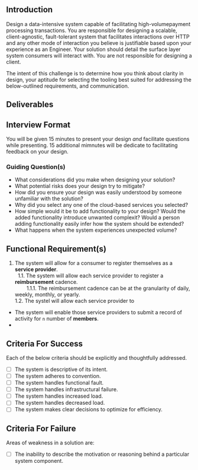 ## Introduction

Design a data-intensive system capable of facilitating high-volumepayment processing transactions. You are responsible for designing a scalable, client-agnostic, fault-tolerant system that facilitates interactions over HTTP and any other mode of interaction you believe is justifiable based upon your experience as an Engineer. Your solution should detail the surface layer system consumers will interact with. You are not responsible for designing a client. 

The intent of this challenge is to determine how you think about clarity in design, your aptitude for selecting the tooling best suited for addressing the below-outlined requirements, and communication. 

## Deliverables

## Interview Format

You will be given 15 minutes to present your design _and_ facilitate questions while presenting. 15 additional mimnutes will be dedicate to facilitating feedback on your design.

### Guiding Question(s)

- What considerations did you make when designing your solution?
- What potential risks does your design try to mitigate?
- How did you ensure your design was easily understood by someone unfamiliar with the solution?
- Why did you select any one of the cloud-based services you selected?
- How simple would it be to add functionality to your design? Would the added functionality introduce unwanted complexit? Would a person adding functionality easily infer how the system should be extended?
- What happens when the system experiences unexpected volume?

## Functional Requirement(s)

1. The system will allow for a consumer to register themselves as a **service provider**.  
&nbsp; 1.1. The system will allow each service provider to register a **reimbursement** cadence.    
&nbsp; &nbsp; &nbsp; &nbsp; 1.1.1. The reimbursement cadence can be at the granularity of daily, weekly, monthly, or yearly.  
1.2. The systel will allow each service provider to 
- The system will enable those service providers to submit a record of activity for `n` number of **members**.
- 



## Criteria For Success

Each of the below criteria should be explicitly and thoughtfully addressed.

- [ ] The system is descriptive of its intent.
- [ ] The system adheres to convention.
- [ ] The system handles functional fault.
- [ ] The system handles infrastructural failure.
- [ ] The system handles increased load.
- [ ] The system handles decreased load.
- [ ] The system makes clear decisions to optimize for efficiency.

## Criteria For Failure

Areas of weakness in a solution are:

- [ ] The inability to describe the motivation or reasoning behind a particular system component.  
